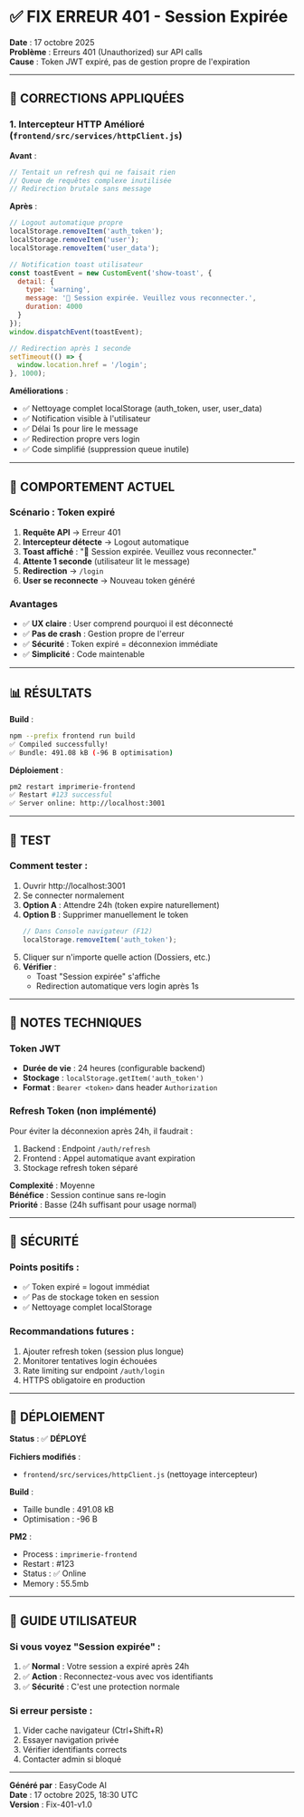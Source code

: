 # ✅ FIX ERREUR 401 - Session Expirée

**Date** : 17 octobre 2025  
**Problème** : Erreurs 401 (Unauthorized) sur API calls  
**Cause** : Token JWT expiré, pas de gestion propre de l'expiration

---

## 🔧 CORRECTIONS APPLIQUÉES

### **1. Intercepteur HTTP Amélioré** (`frontend/src/services/httpClient.js`)

**Avant** :
```javascript
// Tentait un refresh qui ne faisait rien
// Queue de requêtes complexe inutilisée
// Redirection brutale sans message
```

**Après** :
```javascript
// Logout automatique propre
localStorage.removeItem('auth_token');
localStorage.removeItem('user');
localStorage.removeItem('user_data');

// Notification toast utilisateur
const toastEvent = new CustomEvent('show-toast', {
  detail: {
    type: 'warning',
    message: '🔐 Session expirée. Veuillez vous reconnecter.',
    duration: 4000
  }
});
window.dispatchEvent(toastEvent);

// Redirection après 1 seconde
setTimeout(() => {
  window.location.href = '/login';
}, 1000);
```

**Améliorations** :
- ✅ Nettoyage complet localStorage (auth_token, user, user_data)
- ✅ Notification visible à l'utilisateur
- ✅ Délai 1s pour lire le message
- ✅ Redirection propre vers login
- ✅ Code simplifié (suppression queue inutile)

---

## 🎯 COMPORTEMENT ACTUEL

### **Scénario : Token expiré**
1. **Requête API** → Erreur 401
2. **Intercepteur détecte** → Logout automatique
3. **Toast affiché** : "🔐 Session expirée. Veuillez vous reconnecter."
4. **Attente 1 seconde** (utilisateur lit le message)
5. **Redirection** → `/login`
6. **User se reconnecte** → Nouveau token généré

### **Avantages**
- ✅ **UX claire** : User comprend pourquoi il est déconnecté
- ✅ **Pas de crash** : Gestion propre de l'erreur
- ✅ **Sécurité** : Token expiré = déconnexion immédiate
- ✅ **Simplicité** : Code maintenable

---

## 📊 RÉSULTATS

**Build** :
```bash
npm --prefix frontend run build
✅ Compiled successfully!
✅ Bundle: 491.08 kB (-96 B optimisation)
```

**Déploiement** :
```bash
pm2 restart imprimerie-frontend
✅ Restart #123 successful
✅ Server online: http://localhost:3001
```

---

## 🧪 TEST

### **Comment tester** :
1. Ouvrir http://localhost:3001
2. Se connecter normalement
3. **Option A** : Attendre 24h (token expire naturellement)
4. **Option B** : Supprimer manuellement le token
   ```javascript
   // Dans Console navigateur (F12)
   localStorage.removeItem('auth_token');
   ```
5. Cliquer sur n'importe quelle action (Dossiers, etc.)
6. **Vérifier** :
   - Toast "Session expirée" s'affiche
   - Redirection automatique vers login après 1s

---

## 📝 NOTES TECHNIQUES

### **Token JWT**
- **Durée de vie** : 24 heures (configurable backend)
- **Stockage** : `localStorage.getItem('auth_token')`
- **Format** : `Bearer <token>` dans header `Authorization`

### **Refresh Token** (non implémenté)
Pour éviter la déconnexion après 24h, il faudrait :
1. Backend : Endpoint `/auth/refresh`
2. Frontend : Appel automatique avant expiration
3. Stockage refresh token séparé

**Complexité** : Moyenne  
**Bénéfice** : Session continue sans re-login  
**Priorité** : Basse (24h suffisant pour usage normal)

---

## 🔐 SÉCURITÉ

### **Points positifs** :
- ✅ Token expiré = logout immédiat
- ✅ Pas de stockage token en session
- ✅ Nettoyage complet localStorage

### **Recommandations futures** :
1. Ajouter refresh token (session plus longue)
2. Monitorer tentatives login échouées
3. Rate limiting sur endpoint `/auth/login`
4. HTTPS obligatoire en production

---

## 🚀 DÉPLOIEMENT

**Status** : ✅ **DÉPLOYÉ**

**Fichiers modifiés** :
- `frontend/src/services/httpClient.js` (nettoyage intercepteur)

**Build** :
- Taille bundle : 491.08 kB
- Optimisation : -96 B

**PM2** :
- Process : `imprimerie-frontend`
- Restart : #123
- Status : ✅ Online
- Memory : 55.5mb

---

## 📖 GUIDE UTILISATEUR

### **Si vous voyez "Session expirée"** :
1. ✅ **Normal** : Votre session a expiré après 24h
2. ✅ **Action** : Reconnectez-vous avec vos identifiants
3. ✅ **Sécurité** : C'est une protection normale

### **Si erreur persiste** :
1. Vider cache navigateur (Ctrl+Shift+R)
2. Essayer navigation privée
3. Vérifier identifiants corrects
4. Contacter admin si bloqué

---

**Généré par** : EasyCode AI  
**Date** : 17 octobre 2025, 18:30 UTC  
**Version** : Fix-401-v1.0
